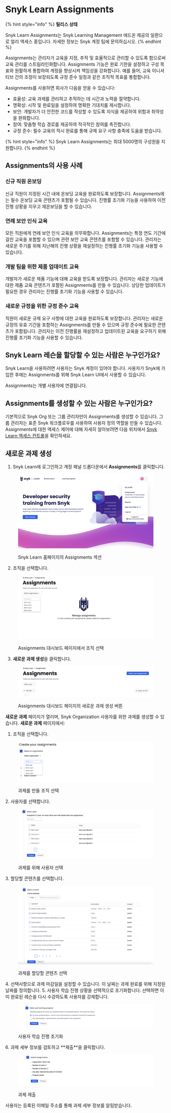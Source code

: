 # Snyk Learn Assignments

{% hint style="info" %}
**릴리스 상태**

Snyk Learn Assignments는 Snyk Learning Management 애드온 제공의 일환으로 얼리 액세스 중입니다. 자세한 정보는 Snyk 계정 팀에 문의하십시오.
{% endhint %}

Assignments는 관리자가 교육을 지정, 추적 및 효율적으로 관리할 수 있도록 함으로써 교육 관리를 스트림라인화합니다. Assignments 기능은 완료 기한을 설정하고 구성 목표와 원활하게 통합하여 계정을 향상시켜 책임성을 강화합니다. 예를 들어, 교육 이니셔티브 간의 조정이 보장되도록 규정 준수 일정과 같은 조직적 목표를 통합합니다.

Assignments를 사용하면 회사가 다음을 얻을 수 있습니다:
* 효율성: 교육 과제를 관리하고 추적하는 데 시간과 노력을 절약합니다.
* 명확성: 시작 및 완료일을 설정하여 명확한 기대치를 제시합니다.
* 보안: 개발자가 더 안전한 코드를 작성할 수 있도록 지식을 제공하여 위험과 취약성을 완화합니다.
* 참여: 맞춤형 학습 경로를 제공하여 적극적인 참여를 촉진합니다.
* 규정 준수: 필수 교육의 적시 완료를 통해 규제 요구 사항 충족에 도움을 받습니다.

{% hint style="info" %}
Snyk Learn Assignments는 최대 5000명의 구성원을 지원합니다.
{% endhint %}

## Assignments의 사용 사례

### 신규 직원 온보딩

신규 직원이 지정된 시간 내에 온보딩 교육을 완료하도록 보장합니다. Assignments에는 필수 온보딩 교육 콘텐츠가 포함될 수 있습니다. 진행률 초기화 기능을 사용하여 이전 진행 상황을 지우고 재온보딩을 할 수 있습니다.

### 연례 보안 인식 교육

모든 직원에게 연례 보안 인식 교육을 의무화합니다. Assignments는 특정 연도 기간에 걸친 교육을 포함할 수 있으며 관련 보안 교육 콘텐츠를 포함할 수 있습니다. 관리자는 새로운 주기를 위해 지난해의 진행 상황을 재설정하는 진행률 초기화 기능을 사용할 수 있습니다.

### 개발 팀을 위한 제품 업데이트 교육

개발자가 새로운 제품 기능에 대해 교육을 받도록 보장합니다. 관리자는 새로운 기능에 대한 제품 교육 콘텐츠가 포함된 Assignments를 만들 수 있습니다. 상당한 업데이트가 필요한 경우 관리자는 진행률 초기화 기능을 사용할 수 있습니다.

### 새로운 규정을 위한 규정 준수 교육

직원이 새로운 규제 요구 사항에 대한 교육을 완료하도록 보장합니다. 관리자는 새로운 규정의 유효 기간을 포함하는 Assignments를 만들 수 있으며 규정 준수에 필요한 콘텐츠가 포함됩니다. 관리자는 이전 진행률을 재설정하고 업데이트된 교육을 요구하기 위해 진행률 초기화 기능을 사용할 수 있습니다.

## Snyk Learn 레슨을 할당할 수 있는 사람은 누구인가요?

Snyk Learn을 사용하려면 사용자는 Snyk 계정이 있어야 합니다. 사용자가 Snyk에 가입한 후에는 Assignments를 위해 Snyk Learn UI에서 사용할 수 있습니다.

Assignments는 개별 사용자에 연결됩니다.

## Assignments를 생성할 수 있는 사람은 누구인가요?

기본적으로 Snyk Org 또는 그룹 관리자만이 Assignments를 생성할 수 있습니다. 그룹 관리자는 표준 Snyk 워크플로우를 사용하여 사용자 정의 역할을 만들 수 있습니다. Assignments에 대한 액세스 제어에 대해 자세히 알아보려면 다음 위치에서 [Snyk Learn 액세스 컨트롤](snyk-learn-access-controls.md)을 확인하세요.

## 새로운 과제 생성

1. Snyk Learn에 로그인하고 계정 패널 드롭다운에서 **Assignments**를 클릭합니다.

<div align="left">

<figure><img src="../../.gitbook/assets/image (527).png" alt=""><figcaption><p>Snyk Learn 홈페이지의 Assignments 섹션</p></figcaption></figure>

</div>

2. 조직을 선택합니다.

<div align="left">

<figure><img src="../../.gitbook/assets/image (528).png" alt=""><figcaption><p>Assignments 대시보드 페이지에서 조직 선택</p></figcaption></figure>

</div>

3. **새로운 과제 생성**을 클릭합니다.

<div align="left">

<figure><img src="../../.gitbook/assets/image (515).png" alt="'Assignments 대시보드 페이지에서 &#x27;새로운 과제 생성&#x27; 버튼 클릭' 이미지"><figcaption><p>Assignments 대시보드 페이지의 새로운 과제 생성 버튼</p></figcaption></figure>

</div>

**새로운 과제** 페이지가 열리며, Snyk Organization 사용자를 위한 과제를 생성할 수 있습니다. **새로운 과제** 페이지에서:

1. 조직을 선택합니다.

<figure><img src="../../.gitbook/assets/image (516).png" alt=""><figcaption><p>과제를 만들 조직 선택</p></figcaption></figure>
2. 사용자를 선택합니다.

<figure><img src="../../.gitbook/assets/image (518).png" alt=""><figcaption><p>과제를 위해 사용자 선택</p></figcaption></figure>
3. 할당할 콘텐츠를 선택합니다.

<figure><img src="../../.gitbook/assets/image (519).png" alt=""><figcaption><p>과제를 할당할 콘텐츠 선택</p></figcaption></figure>
4. 선택사항으로 과제 마감일을 설정할 수 있습니다. 이 날짜는 과제 완료를 위해 지정된 날짜를 정의합니다.
5. 사용자 학습 진행 상황을 선택적으로 초기화합니다. 선택하면 이미 완료된 레슨을 다시 수강하도록 사용자를 강제합니다.

<figure><img src="../../.gitbook/assets/image (534).png" alt=""><figcaption><p>사용자 학습 진행 초기화</p></figcaption></figure>
6. 과제 세부 정보를 검토하고 **제출**을 클릭합니다.

<figure><img src="../../.gitbook/assets/image (535).png" alt=""><figcaption><p>과제 제출</p></figcaption></figure>

사용자는 등록된 이메일 주소를 통해 과제 세부 정보를 알림받습니다.